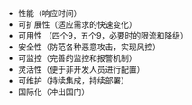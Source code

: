 * 性能（响应时间）
* 可扩展性（适应需求的快速变化）
* 可用性 （四个9，五个9，必要时的限流和降级）
* 安全性（防范各种恶意攻击，实现风控）
* 可监控（完善的监控和报警机制）
* 灵活性（便于非开发人员进行配置）
* 可维护（持续集成，持续部署）
* 国际化（冲出国门）